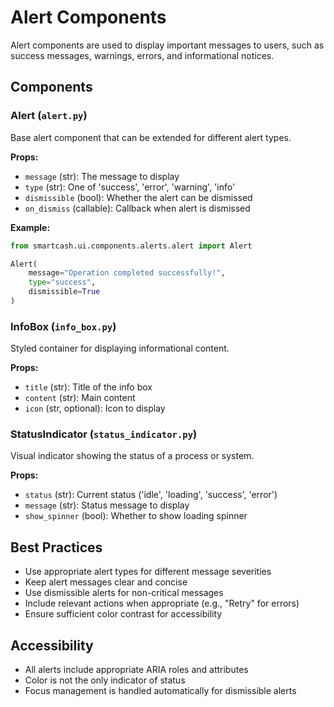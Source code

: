 # Alert Components

Alert components are used to display important messages to users, such as success messages, warnings, errors, and informational notices.

## Components

### Alert (`alert.py`)
Base alert component that can be extended for different alert types.

**Props:**
- `message` (str): The message to display
- `type` (str): One of 'success', 'error', 'warning', 'info'
- `dismissible` (bool): Whether the alert can be dismissed
- `on_dismiss` (callable): Callback when alert is dismissed

**Example:**
```python
from smartcash.ui.components.alerts.alert import Alert

Alert(
    message="Operation completed successfully!",
    type="success",
    dismissible=True
)
```

### InfoBox (`info_box.py`)
Styled container for displaying informational content.

**Props:**
- `title` (str): Title of the info box
- `content` (str): Main content
- `icon` (str, optional): Icon to display

### StatusIndicator (`status_indicator.py`)
Visual indicator showing the status of a process or system.

**Props:**
- `status` (str): Current status ('idle', 'loading', 'success', 'error')
- `message` (str): Status message to display
- `show_spinner` (bool): Whether to show loading spinner

## Best Practices

- Use appropriate alert types for different message severities
- Keep alert messages clear and concise
- Use dismissible alerts for non-critical messages
- Include relevant actions when appropriate (e.g., "Retry" for errors)
- Ensure sufficient color contrast for accessibility

## Accessibility

- All alerts include appropriate ARIA roles and attributes
- Color is not the only indicator of status
- Focus management is handled automatically for dismissible alerts
